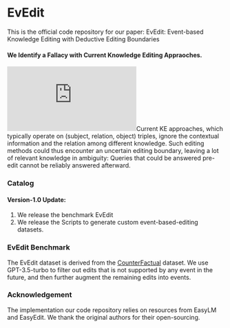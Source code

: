 # EvEdit
This is the official code repository for our paper: EvEdit: Event-based Knowledge Editing with Deductive Editing Boundaries

#### We Identify a Fallacy with Current Knowledge Editing Appraoches.
![Current KE approaches, which typically operate on (subject, relation, object) triples, ignore the contextual information and the relation among different knowledge. Such editing methods could thus encounter an uncertain editing boundary, leaving a lot of relevant knowledge in ambiguity: Queries that could be answered pre-edit cannot be reliably answered afterward.](https://github.com/Lumos-Jiateng/EvEdit/blob/main/Images/fallacy.drawio.pdf)Current KE approaches, which typically operate on (subject, relation, object) triples, ignore the contextual information and the relation among different knowledge. Such editing methods could thus encounter an uncertain editing boundary, leaving a lot of relevant knowledge in ambiguity: Queries that could be answered pre-edit cannot be reliably answered afterward.

### Catalog 
#### Version-1.0 Update:
  1. We release the benchmark EvEdit
  2. We release the Scripts to generate custom event-based-editing datasets.

### EvEdit Benchmark
The EvEdit dataset is derived from the [CounterFactual](https://rome.baulab.info/) dataset. We use GPT-3.5-turbo to filter out edits that is not supported by any event in the future, and then further augment the remaining edits into events. 

### Acknowledgement 

The implementation our code repository relies on resources from EasyLM and EasyEdit. We thank the original authors for their open-sourcing.





